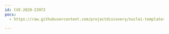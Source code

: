 ```yaml
---
id: CVE-2020-23972
pocs:
  - https://raw.githubusercontent.com/projectdiscovery/nuclei-templates/master/cves/2020/CVE-2020-23972.yaml

---
```

